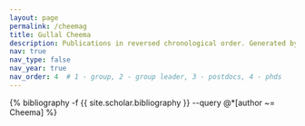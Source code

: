 ```yaml
---
layout: page
permalink: /cheemag
title: Gullal Cheema
description: Publications in reversed chronological order. Generated by jekyll-scholar.
nav: true
nav_type: false
nav_year: true
nav_order: 4  # 1 - group, 2 - group leader, 3 - postdocs, 4 - phds
---
```


<!-- _pages/cheemag.md -->
<div class="publications">

{% bibliography -f {{ site.scholar.bibliography }} --query @*[author ~= Cheema] %}

</div>
